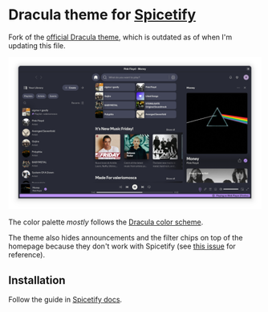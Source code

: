 # Dracula theme for [Spicetify](https://github.com/spicetify/cli)

Fork of the [official Dracula theme](https://github.com/dracula/spicetify), which is outdated as of when I'm updating this file.

![Screenshot](./screenshot.png)

The color palette _mostly_ follows the [Dracula color scheme](https://draculatheme.com/contribute#color-palette).

The theme also hides announcements and the filter chips on top of the homepage because they don't work with Spicetify (see [this issue](https://github.com/spicetify/cli/issues/3375) for reference).

## Installation

Follow the guide in [Spicetify docs](https://spicetify.app/docs/getting-started).